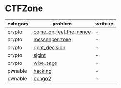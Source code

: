 # CTFZone
category | problem | writeup
--- | --- | ---
crypto | [come_on_feel_the_nonce](crypto/come_on_feel_the_nonce) | -
crypto | [messenger.zone](crypto/messenger.zone) | -
crypto | [right_decision](crypto/right_decision) | -
crypto | [sigint](crypto/sigint) | -
crypto | [wise_sage](crypto/wise_sage) | -
pwnable | [hacking](pwnable/hacking) | -
pwnable | [pongo2](pwnable/pongo2) | -

